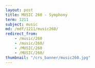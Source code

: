 ```yaml
---
layout: post
title: MUSIC 260 - Symphony
term: 1211
subject: music
md: /mdf/1211/music260/
redirect_from:
    - /music/260
    - /music/260/
    - /MUSIC/260
    - /MUSIC/260/
thumbnail: "/crs_banner/music260.jpg"
---
```

